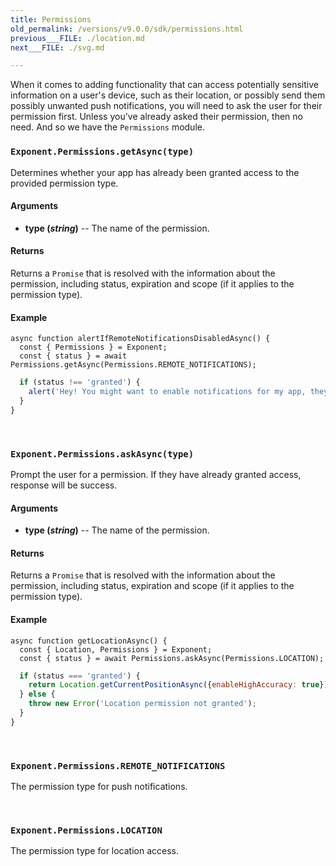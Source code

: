 ```yaml
---
title: Permissions
old_permalink: /versions/v9.0.0/sdk/permissions.html
previous___FILE: ./location.md
next___FILE: ./svg.md

---
```


When it comes to adding functionality that can access potentially sensitive information on a user's device, such as their location, or possibly send them possibly unwanted push notifications, you will need to ask the user for their permission first. Unless you've already asked their permission, then no need. And so we have the `Permissions` module.

### `Exponent.Permissions.getAsync(type)`
Determines whether your app has already been granted access to the provided permission type.

#### Arguments

* **type (_string_)** -- The name of the permission.

#### Returns
Returns a `Promise` that is resolved with the information about the permission, including status, expiration and scope (if it applies to the permission type).

#### Example
    async function alertIfRemoteNotificationsDisabledAsync() {
      const { Permissions } = Exponent;
      const { status } = await Permissions.getAsync(Permissions.REMOTE_NOTIFICATIONS);

```javascript
  if (status !== 'granted') {
    alert('Hey! You might want to enable notifications for my app, they are good.');
  }
}
```

 
### `Exponent.Permissions.askAsync(type)`
Prompt the user for a permission. If they have already granted access, response will be success.

#### Arguments

* **type (_string_)** -- The name of the permission.

#### Returns
Returns a `Promise` that is resolved with the information about the permission, including status, expiration and scope (if it applies to the permission type).

#### Example
    async function getLocationAsync() {
      const { Location, Permissions } = Exponent;
      const { status } = await Permissions.askAsync(Permissions.LOCATION);

```javascript
  if (status === 'granted') {
    return Location.getCurrentPositionAsync({enableHighAccuracy: true});
  } else {
    throw new Error('Location permission not granted');
  }
}
```

 
### `Exponent.Permissions.REMOTE_NOTIFICATIONS`  
The permission type for push notifications.

 
### `Exponent.Permissions.LOCATION`  
The permission type for location access.
